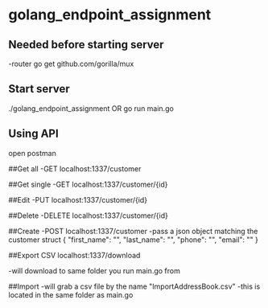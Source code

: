 # golang_endpoint_assignment

## Needed before starting server
-router
 go get github.com/gorilla/mux 

## Start server
./golang_endpoint_assignment OR go run main.go

## Using API
open postman

##Get all
-GET
localhost:1337/customer

##Get single
-GET
localhost:1337/customer/{id}

##Edit
-PUT
localhost:1337/customer/{id}

##Delete
-DELETE
localhost:1337/customer/{id}

##Create
-POST
localhost:1337/customer
-pass a json object matching the customer struct
{
    "first_name": "",
    "last_name": "",
    "phone": "",
    "email": ""
}

##Export CSV
localhost:1337/download

-will download to same folder you run main.go from

##Import
-will grab a csv file by the name "ImportAddressBook.csv"
-this is located in the same folder as main.go